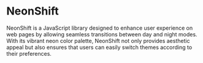 # NeonShift
NeonShift is a JavaScript library designed to enhance user experience on web pages by allowing seamless transitions between day and night modes. With its vibrant neon color palette, NeonShift not only provides aesthetic appeal but also ensures that users can easily switch themes according to their preferences.
